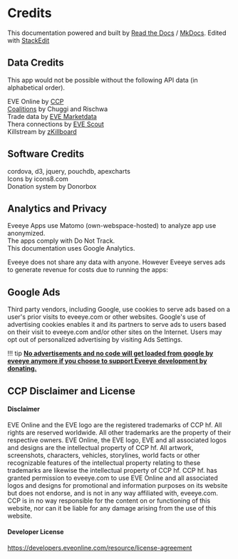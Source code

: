 # Credits

This documentation powered and built by [Read the Docs](https://readthedocs.org/) / [MkDocs](http://www.mkdocs.org). Edited with [StackEdit](https://stackedit.io/)

## Data Credits
This app would not be possible without the following API data (in alphabetical order).<br>

EVE Online by [CCP](https://ccpgames.com) <br>
[Coalitions](http://coalitionsin.space/) by Chuggi and Rischwa <br>
Trade data by [EVE Marketdata](https://eve-marketdata.com/donate.php?from=eveeye)<br> 
Thera connections by [EVE Scout](https://eve-scout.com/thera/contribute/?from=eveeye)<br> 
Killstream by [zKillboard](https://zkillboard.com/information/payments/?from=eveeye)  

## Software Credits
<a href="https://cordova.apache.org/" target="_blank" style="text-decoration: none;" class="help_links"><span class="help_links">cordova</span></a>, <a href="https://d3js.org/" target="_blank" style="text-decoration: none;" class="help_links"><span class="help_links">d3</span></a>, <a href="https://jquery.com/" target="_blank" style="text-decoration: none;" class="help_links"><span class="help_links">jquery</span></a>, <a href="https://pouchdb.com/" target="_blank" style="text-decoration: none;" class="help_links"><span class="help_links">pouchdb</span></a>, <a href="https://apexcharts.com/" target="_blank" style="text-decoration: none;" class="help_links"><span class="help_links">apexcharts</span></a><br>
Icons by <a href="https://icons8.com/icons/" target="_blank" style="text-decoration: none;" class="help_links">icons8.com</span></a><br>
Donation system by <a href="https://donorbox.org/?ref=ee" target="_blank" style="text-decoration: none;">Donorbox</a><br>

## Analytics and Privacy    
Eveeye Apps use <a href="https://matomo.org/privacy/" target="_blank" style="text-decoration: none;" class="help_links">Matomo</a>  (own-webspace-hosted) to analyze app use anonymized.<span class="only_browser"><br>The apps comply with Do Not Track.</span><br>
This documentation uses <a href="https://www.termsfeed.com/blog/privacy-policy-google-analytics/" target="_blank" style="text-decoration: none;" class="help_links">Google Analytics</a>.

Eveeye does not share any data with anyone. However Eveeye serves ads to generate revenue for costs due to running the apps:

## Google Ads
Third party vendors, including Google, use cookies to serve ads based on a user's prior visits to eveeye.com or other websites.
Google's use of advertising cookies enables it and its partners to serve ads to users based on their visit to eveeye.com and/or other sites on the Internet.
Users may opt out of personalized advertising by visiting <a href="https://www.google.com/settings/ads" target="_blank" style="text-decoration: none;" class="help_links">Ads Settings</a>.

!!! tip
    [**No advertisements and no code will get loaded from google by eveeye anymore if you choose to support Eveeye development by donating.**](https://donorbox.org/eveeye)


## CCP Disclaimer and License
#### Disclaimer
EVE Online and the EVE logo are the registered trademarks of CCP hf. All rights are reserved worldwide. All other trademarks are the property of their respective owners. EVE Online, the EVE logo, EVE and all associated logos and designs are the intellectual property of CCP hf. All artwork, screenshots, characters, vehicles, storylines, world facts or other recognizable features of the intellectual property relating to these trademarks are likewise the intellectual property of CCP hf. CCP hf. has granted permission to eveeye.com to use EVE Online and all associated logos and designs for promotional and information purposes on its website but does not endorse, and is not in any way affiliated with, eveeye.com. CCP is in no way responsible for the content on or functioning of this website, nor can it be liable for any damage arising from the use of this website.

#### Developer License
https://developers.eveonline.com/resource/license-agreement



<!--stackedit_data:
eyJoaXN0b3J5IjpbMTc5MzczODgyLC05NjUxNjMyMzEsNTcyND
gyMDIzLDU2ODk4NTUxNiwtNjEyMzAyMjM2LC0xNTA1NDY1OTkw
LC0xODk4MTM2Nzg0LC0xNzAzMzczMTgzLC0xNTUxNzUzODQ5LC
0xMTEyMzAwNDAyLDEwMDcyOTQ2ODUsLTg2MDA0MTkyNCw5MjEz
MDMxOTIsNjY3NzI2OTQ0XX0=
-->